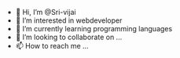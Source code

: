 - 👋 Hi, I’m @Sri-vijai
- 👀 I’m interested in webdeveloper
- 🌱 I’m currently learning programming languages
- 💞️ I’m looking to collaborate on ...
- 📫 How to reach me ...

<!---
Sri-vijai/Sri-vijai is a ✨ special ✨ repository because its `README.md` (this file) appears on your GitHub profile.
You can click the Preview link to take a look at your changes.
--->
